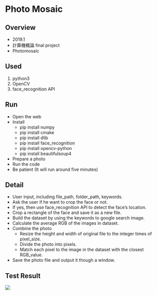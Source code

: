 # Photo Mosaic
## Overview
* 2019.1
* 計算機概論 final project
* Photomosaic
## Used
1. python3
2. OpenCV
3. face_recognition API
## Run
* Open the web
* Install
    * pip install numpy
    * pip install cmake
    * pip install dlib
    * pip install face_recognition
    * pip install opencv-python
    * pip install beautifulsoup4
* Prepare a photo
* Run the code
* Be patient (It will run around five minutes)
## Detail
* User input, including file_path, folder_path, keywords.
* Ask the user if he want to crop the face or not.
* If yes, then use face_recognition API to detect the face’s location.
* Crop a rectangle of the face and save it as a new file.
* Build the dataset by using the keywords to google search image.
* Calculate the average RGB of the images in dataset.
* Combine the photo
    * Resize the height and width of original file to the integer times of pixel_size.
    * Divide the photo into pixels.
    * Match each pixel to the image in the dataset with the closest RGB_value.
* Save the photo file and output it though a window.
## Test Result
![](https://i.imgur.com/BhQfPxY.png)
